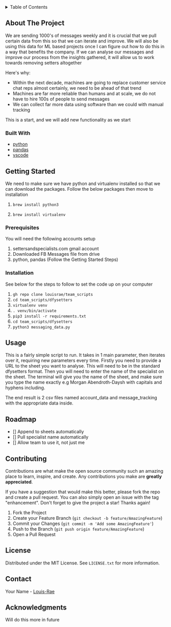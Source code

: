 <!-- TABLE OF CONTENTS -->
<details>
  <summary>Table of Contents</summary>
  <ol>
    <li>
      <a href="#about-the-project">About The Project</a>
      <ul>
        <li><a href="#built-with">Built With</a></li>
      </ul>
    </li>
    <li>
      <a href="#getting-started">Getting Started</a>
      <ul>
        <li><a href="#prerequisites">Prerequisites</a></li>
        <li><a href="#installation">Installation</a></li>
      </ul>
    </li>
    <li><a href="#usage">Usage</a></li>
    <li><a href="#roadmap">Roadmap</a></li>
    <li><a href="#contributing">Contributing</a></li>
    <li><a href="#license">License</a></li>
    <li><a href="#contact">Contact</a></li>
    <li><a href="#acknowledgments">Acknowledgments</a></li>
  </ol>
</details>


<!-- ABOUT THE PROJECT -->
## About The Project

We are sending 1000's of messages weekly and it is crucial that we pull certain data from this so that we can iterate and improve. We will also be using this data for ML based projects once I can figure out how to do this in a way that benefits the company. If we can analyse our messages and improve our process from the insights gathered, it will allow us to work towards removing setters altogether

Here's why:
* Within the next decade, machines are going to replace customer service chat reps almost certainly, we need to be ahead of that trend
* Machines are far more reliable than humans and at scale, we do not have to hire 100s of people to send messages
* We can collect far more data using software than we could with manual tracking

This is a start, and we will add new functionality as we start

### Built With

* [python](https://www.python.org)
* [pandas](https://pandas.pydata.org)
* [vscode](https://code.visualstudio.com)


<!-- GETTING STARTED -->
## Getting Started

We need to make sure we have python and virtualenv installed so that we can download the packages. Follow the below packages then move to installation

1. ```brew install python3 ```

2. ```brew install virtualenv ```

### Prerequisites

You will need the following accounts setup
1. settersandspecialists.com gmail account
2. Downloaded FB Messages file from drive
2. python, pandas (Follow the Getting Started Steps)

### Installation

See below for the steps to follow to set the code up on your computer

1. ```gh repo clone louisrae/team_scripts```
2. ```cd team_scripts/dfysetters```
3. ```virtualenv venv```
4. ```. venv/bin/activate```
5. ```pip3 install -r requirements.txt```
6. ```cd team_scripts/dfysetters```
7. ```python3 messaging_data.py```


<!-- USAGE EXAMPLES -->
## Usage

This is a fairly simple script to run. It takes in 1 main parameter, then iterates over it, requiring new parameters every time. Firstly you need to provide a URL to the sheet you want to analyse. This will need to be in the standard dfysetters format. Then you will need to enter the name of the specialist on the sheet. The terminal will give you the name of the sheet, and make sure you type the name exactly e.g Morgan Abendroth-Daysh with capitals and hyphens including.

The end result is 2 csv files named account_data and message_tracking with the appropriate data inside.

<!-- ROADMAP -->
## Roadmap

- [] Append to sheets automatically
- [] Pull specialist name automatically 
- [] Allow team to use it, not just me


<!-- CONTRIBUTING -->
## Contributing

Contributions are what make the open source community such an amazing place to learn, inspire, and create. Any contributions you make are **greatly appreciated**.

If you have a suggestion that would make this better, please fork the repo and create a pull request. You can also simply open an issue with the tag "enhancement".
Don't forget to give the project a star! Thanks again!

1. Fork the Project
2. Create your Feature Branch (`git checkout -b feature/AmazingFeature`)
3. Commit your Changes (`git commit -m 'Add some AmazingFeature'`)
4. Push to the Branch (`git push origin feature/AmazingFeature`)
5. Open a Pull Request

<!-- LICENSE -->
## License

Distributed under the MIT License. See `LICENSE.txt` for more information.


<!-- CONTACT -->
## Contact

Your Name - [Louis-Rae](louisrae@settersandspecialists.com)


<!-- ACKNOWLEDGMENTS -->
## Acknowledgments

Will do this more in future

